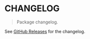 # CHANGELOG

> Package changelog.

See [GitHub Releases](https://github.com/stdlib-js/string-left-pad/releases) for the changelog.
